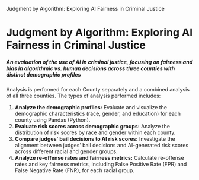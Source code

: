 Judgment by Algorithm: Exploring AI Fairness in Criminal Justice

# Judgment by Algorithm: Exploring AI Fairness in Criminal Justice

##### *An evaluation of the use of AI in criminal justice, focusing on fairness and bias in algorithmic vs. human decisions across three counties with distinct demographic profiles*

Analysis is performed for each County separately and a combined analysis of all three counties. The types of analysis performed includes:

1. **Analyze the demographic profiles:** Evaluate and visualize the demographic characteristics (race, gender, and education) for each county using Pandas (Python).
2. **Evaluate risk scores across demographic groups:** Analyze the distribution of risk scores by race and gender within each county.
3. **Compare judges’ bail decisions to AI risk scores:** Investigate the alignment between judges’ bail decisions and AI-generated risk scores across different racial and gender groups.
4. **Analyze re-offense rates and fairness metrics:** Calculate re-offense rates and key fairness metrics, including False Positive Rate (FPR) and False Negative Rate (FNR), for each racial group.
